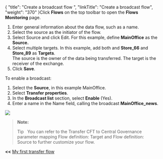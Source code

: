 {
    "title": "Create a broadcast flow ",
    "linkTitle": "Create a broadcast flow",
    "weight": "370"
}Click **Flows** on the top toolbar to open the **Flows Monitoring** page.

1.  Enter general information about the data flow, such as a name.
2.  Select the source as the initiator of the flow.
3.  Select Source and click Edit. For this example, define **MainOffice** as the **Source.**
4.  Select multiple targets. In this example, add both and **Store\_66** and **Store\_89** as **Targets**.  
    The source is the owner of the data being transferred. The target is the receiver of the exchange.
5.  Click **Save**.

<span id="enable_broadcast_cg"></span>To enable a broadcast:

1.  Select the **Source**, in this example MainOffice.
2.  Select **Transfer properties**.
3.  In the **Broadcast list** section, select **Enable** (Yes).
4.  Enter a name in the Name field, calling the broadcast **MainOffice\_news**.

![](/Images/TransferCFT/broadcast_list.png)

> **Note:**
>
> Tip  
> You can refer to the Transfer CFT to Central Governance parameter mapping Flow definition: Target and Flow definition: Source to further customize your flow.

**&lt;&lt;** <a href="../../" class="bold_in_para MCXref xref xrefbold_in_para">My first transfer flow</a>
